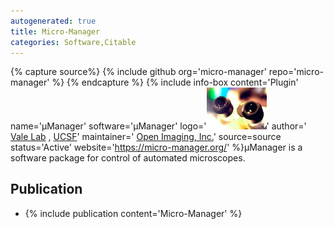 ```yaml
---
autogenerated: true
title: Micro-Manager
categories: Software,Citable
---
```



{% capture source%}
{% include github org='micro-manager' repo='micro-manager' %}
{% endcapture %}
{% include info-box content='Plugin' name='μManager' software='μManager' logo='<img src="/media/Mm-icon.jpg" width="96"/>' author=' [Vale Lab](http://valelab.ucsf.edu/) , [UCSF](http://www.ucsf.edu/)' maintainer=' [Open Imaging, Inc.](https://open-imaging.com/)' source=source status='Active' website='https://micro-manager.org/' %}μManager is a software package for control of automated microscopes.

## Publication

-   {% include publication content='Micro-Manager' %}

 
